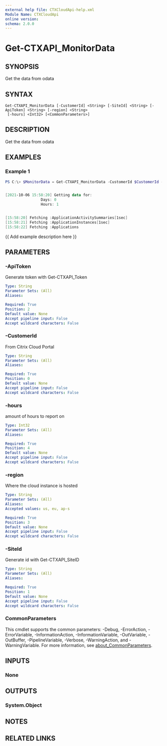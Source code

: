 ```yaml
---
external help file: CTXCloudApi-help.xml
Module Name: CTXCloudApi
online version:
schema: 2.0.0
---
```


# Get-CTXAPI_MonitorData

## SYNOPSIS
Get the data from odata

## SYNTAX

```
Get-CTXAPI_MonitorData [-CustomerId] <String> [-SiteId] <String> [-ApiToken] <String> [-region] <String>
 [-hours] <Int32> [<CommonParameters>]
```

## DESCRIPTION
Get the data from odata

## EXAMPLES

### Example 1
```powershell
PS C:\> $MonitorData = Get-CTXAPI_MonitorData -CustomerId $CustomerId -SiteId $SiteId -ApiToken $ApiToken -region $region -hours $hours


[2021-10-06 15:58:20] Getting data for:
				Days: 0
				Hours: 1


[15:58:20] Fetching :ApplicationActivitySummaries[1sec]
[15:58:21] Fetching :ApplicationInstances[1sec]
[15:58:22] Fetching :Applications
```

{{ Add example description here }}

## PARAMETERS

### -ApiToken
 Generate token with Get-CTXAPI_Token

```yaml
Type: String
Parameter Sets: (All)
Aliases:

Required: True
Position: 2
Default value: None
Accept pipeline input: False
Accept wildcard characters: False
```

### -CustomerId
 From Citrix Cloud Portal

```yaml
Type: String
Parameter Sets: (All)
Aliases:

Required: True
Position: 0
Default value: None
Accept pipeline input: False
Accept wildcard characters: False
```

### -hours
 amount of hours to report on

```yaml
Type: Int32
Parameter Sets: (All)
Aliases:

Required: True
Position: 4
Default value: None
Accept pipeline input: False
Accept wildcard characters: False
```

### -region
Where the cloud instance is hosted

```yaml
Type: String
Parameter Sets: (All)
Aliases:
Accepted values: us, eu, ap-s

Required: True
Position: 3
Default value: None
Accept pipeline input: False
Accept wildcard characters: False
```

### -SiteId
 Generate id with Get-CTXAPI_SiteID

```yaml
Type: String
Parameter Sets: (All)
Aliases:

Required: True
Position: 1
Default value: None
Accept pipeline input: False
Accept wildcard characters: False
```

### CommonParameters
This cmdlet supports the common parameters: -Debug, -ErrorAction, -ErrorVariable, -InformationAction, -InformationVariable, -OutVariable, -OutBuffer, -PipelineVariable, -Verbose, -WarningAction, and -WarningVariable. For more information, see [about_CommonParameters](http://go.microsoft.com/fwlink/?LinkID=113216).

## INPUTS

### None
## OUTPUTS

### System.Object
## NOTES

## RELATED LINKS
